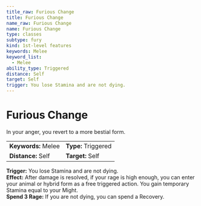 ```yaml
---
title_raw: Furious Change
title: Furious Change
name_raw: Furious Change
name: Furious Change
type: classes
subtype: fury
kind: 1st-level features
keywords: Melee
keyword_list:
  - Melee
ability_type: Triggered
distance: Self
target: Self
trigger: You lose Stamina and are not dying.
---
```


# Furious Change

In your anger, you revert to a more bestial form.

|                     |                     |
| :------------------ | :------------------ |
| **Keywords:** Melee | **Type:** Triggered |
| **Distance:** Self  | **Target:** Self    |

**Trigger:** You lose Stamina and are not dying.\
**Effect:** After damage is resolved, if your rage is high enough, you can enter your animal or hybrid form as a free triggered action. You gain temporary Stamina equal to your Might.\
**Spend 3 Rage:** If you are not dying, you can spend a Recovery.
